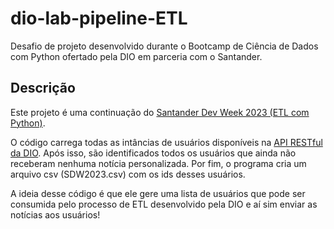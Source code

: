 # dio-lab-pipeline-ETL
 Desafio de projeto desenvolvido durante o Bootcamp de Ciência de Dados com Python ofertado pela DIO em parceria com o Santander.

 ## Descrição
Este projeto é uma continuação do [Santander Dev Week 2023 (ETL com Python)](https://colab.research.google.com/drive/1SF_Q3AybFPozCcoFBptDSFbMk-6IVGF-?usp=sharing).

O código carrega todas as intâncias de usuários disponíveis na [API RESTful da DIO](https://github.com/digitalinnovationone/santander-dev-week-2023-api). Após isso, são identificados todos os usuários que ainda não receberam nenhuma notícia personalizada. Por fim, o programa cria um arquivo csv (SDW2023.csv) com os ids desses usuários.

A ideia desse código é que ele gere uma lista de usuários que pode ser consumida pelo processo de ETL desenvolvido pela DIO e aí sim enviar as notícias aos usuários!

